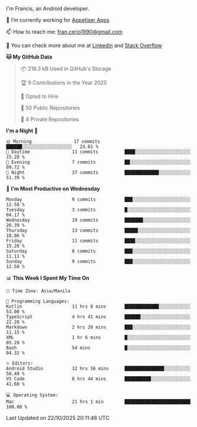 
I'm Francis, an Android developer.

🔭 I’m currently working for [Appetiser Apps](http://appetiser.com.au)

📫 How to reach me: fran.cerio1990@gmail.com

👀 You can check more about me at [Linkedin](https://www.linkedin.com/in/francerio/) and [Stack Overflow](https://stackoverflow.com/users/1614267/fran-ceriu)



<!--START_SECTION:waka-->
**🐱 My GitHub Data** 

> 📦 218.3 kB Used in GitHub's Storage 
 > 
> 🏆 9 Contributions in the Year 2025
 > 
> 💼 Opted to Hire
 > 
> 📜 50 Public Repositories 
 > 
> 🔑 4 Private Repositories 
 > 
**I'm a Night 🦉** 

```text
🌞 Morning                17 commits          ██████░░░░░░░░░░░░░░░░░░░   23.61 % 
🌆 Daytime                11 commits          ████░░░░░░░░░░░░░░░░░░░░░   15.28 % 
🌃 Evening                7 commits           ██░░░░░░░░░░░░░░░░░░░░░░░   09.72 % 
🌙 Night                  37 commits          █████████████░░░░░░░░░░░░   51.39 % 
```
📅 **I'm Most Productive on Wednesday** 

```text
Monday                   9 commits           ███░░░░░░░░░░░░░░░░░░░░░░   12.50 % 
Tuesday                  3 commits           █░░░░░░░░░░░░░░░░░░░░░░░░   04.17 % 
Wednesday                19 commits          ███████░░░░░░░░░░░░░░░░░░   26.39 % 
Thursday                 13 commits          █████░░░░░░░░░░░░░░░░░░░░   18.06 % 
Friday                   11 commits          ████░░░░░░░░░░░░░░░░░░░░░   15.28 % 
Saturday                 8 commits           ███░░░░░░░░░░░░░░░░░░░░░░   11.11 % 
Sunday                   9 commits           ███░░░░░░░░░░░░░░░░░░░░░░   12.50 % 
```


📊 **This Week I Spent My Time On** 

```text
🕑︎ Time Zone: Asia/Manila

💬 Programming Languages: 
Kotlin                   11 hrs 8 mins       █████████████░░░░░░░░░░░░   53.00 % 
TypeScript               4 hrs 41 mins       ██████░░░░░░░░░░░░░░░░░░░   22.28 % 
Markdown                 2 hrs 20 mins       ███░░░░░░░░░░░░░░░░░░░░░░   11.15 % 
XML                      1 hr 6 mins         █░░░░░░░░░░░░░░░░░░░░░░░░   05.28 % 
Bash                     54 mins             █░░░░░░░░░░░░░░░░░░░░░░░░   04.32 % 

🔥 Editors: 
Android Studio           12 hrs 16 mins      ███████████████░░░░░░░░░░   58.40 % 
VS Code                  8 hrs 44 mins       ██████████░░░░░░░░░░░░░░░   41.60 % 

💻 Operating System: 
Mac                      21 hrs 1 min        █████████████████████████   100.00 % 
```


 Last Updated on 22/10/2025 20:11:48 UTC
<!--END_SECTION:waka-->
